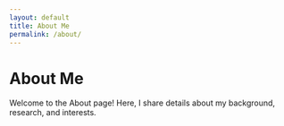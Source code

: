 ```yaml
---
layout: default
title: About Me
permalink: /about/
---
```


# About Me
Welcome to the About page! Here, I share details about my background, research, and interests.
